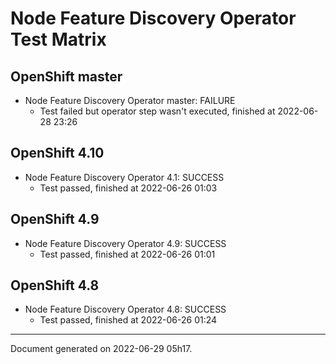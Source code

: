 
Node Feature Discovery Operator Test Matrix
===========================================

OpenShift master
----------------



* Node Feature Discovery Operator master: FAILURE
  - Test failed but operator step wasn't executed, finished at 2022-06-28 23:26






OpenShift 4.10
--------------



* Node Feature Discovery Operator 4.1: SUCCESS
  - Test passed, finished at 2022-06-26 01:03






OpenShift 4.9
-------------



* Node Feature Discovery Operator 4.9: SUCCESS
  - Test passed, finished at 2022-06-26 01:01






OpenShift 4.8
-------------



* Node Feature Discovery Operator 4.8: SUCCESS
  - Test passed, finished at 2022-06-26 01:24






---
Document generated on 2022-06-29 05h17.
